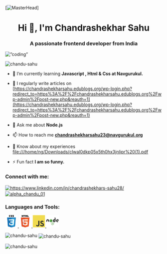 [![MasterHead](https://1.bp.blogspot.com/-7A4WynwLsMw/XbBpCXG8fHI/AAAAAAAAMt4/uOa1bpLskYgrwGbllhSu2SDj_Mig8SXJQCLcBGAsYHQ/s1600/2000_600px.gif)]
<h1 align="center">Hi 👋, I'm Chandrashekhar Sahu</h1>
<h3 align="center">A passionate frontend developer from India</h3>
<img align=”right” alt=”coding” width=400 src=”https://www.google.com/url?sa=i&url=https%3A%2F%2Fwww.aictsd.com%2Fanmc%2F&psig=AOvVaw1sOsG-USIStXOBRmLEEri1&ust=1716288994625000&source=images&cd=vfe&opi=89978449&ved=0CBEQjRxqFwoTCJCG24KJnIYDFQAAAAAdAAAAABAd”><img/>

<p align="left"> <img src="https://komarev.com/ghpvc/?username=chandu-sahu&label=Profile%20views&color=0e75b6&style=flat" alt="chandu-sahu" /> </p>

- 🌱 I’m currently learning **Javascript , Html & Css at Navgurukul.**

- 📝 I regularly write articles on [https://chandrashekharsahu.edublogs.org/wp-login.php?redirect_to=https%3A%2F%2Fchandrashekharsahu.edublogs.org%2Fwp-admin%2Fpost-new.php&reauth=1](https://chandrashekharsahu.edublogs.org/wp-login.php?redirect_to=https%3A%2F%2Fchandrashekharsahu.edublogs.org%2Fwp-admin%2Fpost-new.php&reauth=1)

- 💬 Ask me about **Node.js**

- 📫 How to reach me **chandrashekharsahu23@navgurukul.org**

- 📄 Know about my experiences [file:///home/ng/Downloads/clwal0dkp05x5th0hx3jnlipr%20(1).pdf](file:///home/ng/Downloads/clwal0dkp05x5th0hx3jnlipr%20(1).pdf)

- ⚡ Fun fact **I am so funny.**

<h3 align="left">Connect with me:</h3>
<p align="left">
<a href="https://linkedin.com/in/https://www.linkedin.com/in/chandrashekhars-sahu28/" target="blank"><img align="center" src="https://raw.githubusercontent.com/rahuldkjain/github-profile-readme-generator/master/src/images/icons/Social/linked-in-alt.svg" alt="https://www.linkedin.com/in/chandrashekhars-sahu28/" height="30" width="40" /></a>
<a href="https://instagram.com/alpha_chandu_01" target="blank"><img align="center" src="https://raw.githubusercontent.com/rahuldkjain/github-profile-readme-generator/master/src/images/icons/Social/instagram.svg" alt="alpha_chandu_01" height="30" width="40" /></a>
</p>

<h3 align="left">Languages and Tools:</h3>
<p align="left"> <a href="https://www.w3schools.com/css/" target="_blank" rel="noreferrer"> <img src="https://raw.githubusercontent.com/devicons/devicon/master/icons/css3/css3-original-wordmark.svg" alt="css3" width="40" height="40"/> </a> <a href="https://www.w3.org/html/" target="_blank" rel="noreferrer"> <img src="https://raw.githubusercontent.com/devicons/devicon/master/icons/html5/html5-original-wordmark.svg" alt="html5" width="40" height="40"/> </a> <a href="https://developer.mozilla.org/en-US/docs/Web/JavaScript" target="_blank" rel="noreferrer"> <img src="https://raw.githubusercontent.com/devicons/devicon/master/icons/javascript/javascript-original.svg" alt="javascript" width="40" height="40"/> </a> <a href="https://nodejs.org" target="_blank" rel="noreferrer"> <img src="https://raw.githubusercontent.com/devicons/devicon/master/icons/nodejs/nodejs-original-wordmark.svg" alt="nodejs" width="40" height="40"/> </a> </p>

<p><img align="left" src="https://github-readme-stats.vercel.app/api/top-langs?username=chandu-sahu&show_icons=true&locale=en&layout=compact" alt="chandu-sahu" /></p>

<p>&nbsp;<img align="center" src="https://github-readme-stats.vercel.app/api?username=chandu-sahu&show_icons=true&locale=en" alt="chandu-sahu" /></p>

<p><img align="center" src="https://github-readme-streak-stats.herokuapp.com/?user=chandu-sahu&" alt="chandu-sahu" /></p>
